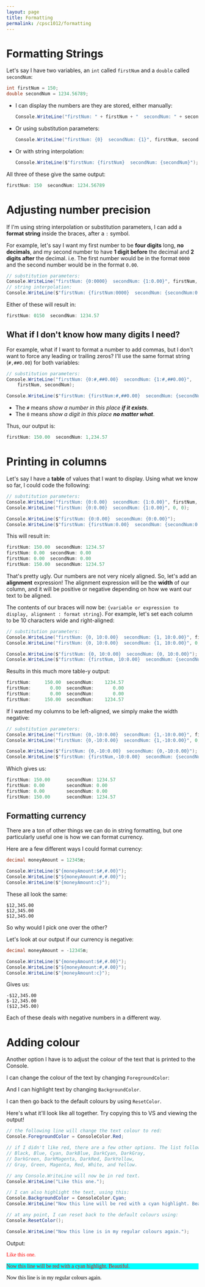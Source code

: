 ```yaml
---
layout: page
title: Formatting
permalink: /cpsc1012/formatting
---
```


# Formatting Strings

Let's say I have two variables, an `int` called `firstNum` and a `double` called `secondNum`:
```csharp
int firstNum = 150;
double secondNum = 1234.56789;
```

- I can display the numbers are they are stored, either manually:
    ```csharp
    Console.WriteLine("firstNum: " + firstNum + "  secondNum: " + secondNum);
    ```

- Or using substitution parameters:
    ```csharp
    Console.WriteLine("firstNum: {0}  secondNum: {1}", firstNum, secondNum);
    ```
- Or with string interpolation:
    ```csharp
    Console.WriteLine($"firstNum: {firstNum}  secondNum: {secondNum}");
    ```

All three of these give the same output:
```csharp
firstNum: 150  secondNum: 1234.56789
```

# Adjusting number precision

If I'm using string interpolation or substitution parameters, I can add a **format string** inside the braces, after a `:` symbol.

For example, let's say I want my first number to be **four digits** long, **no decimals**, and my second number to have **1 digit before** the decimal and **2 digits after** the decimal. i.e. The first number would be in the format `0000` and the second number would be in the format `0.00`.

```csharp
// substitution parameters:
Console.WriteLine("firstNum: {0:0000}  secondNum: {1:0.00}", firstNum, secondNum);
// string interpolation:
Console.WriteLine($"firstNum: {firstNum:0000}  secondNum: {secondNum:0.00}");
```
Either of these will result in:
```csharp
firstNum: 0150  secondNum: 1234.57
```


## What if I don't know how many digits I need?

For example, what if I want to format a number to add commas, but I don't want to force any leading or trailing zeros? I'll use the same format string (`#,##0.00`) for both variables:
```csharp
// substitution parameters:
Console.WriteLine("firstNum: {0:#,##0.00}  secondNum: {1:#,##0.00}", 
    firstNum, secondNum);

Console.WriteLine($"firstNum: {firstNum:#,##0.00}  secondNum: {secondNum:#,##0.00}");
```

- The `#` means *show a number in this place **if it exists***.
- The `0` means *show a digit in this place **no matter what***.

Thus, our output is:
```csharp
firstNum: 150.00  secondNum: 1,234.57
```

# Printing in columns

Let's say I have a **table** of values that I want to display. Using what we know so far, I could code the following:
```csharp
// substitution parameters:
Console.WriteLine("firstNum: {0:0.00}  secondNum: {1:0.00}", firstNum, secondNum);
Console.WriteLine("firstNum: {0:0.00}  secondNum: {1:0.00}", 0, 0);

Console.WriteLine($"firstNum: {0:0.00}  secondNum: {0:0.00}");
Console.WriteLine($"firstNum: {firstNum:0.00}  secondNum: {secondNum:0.00}");
```

This will result in:
```csharp
firstNum: 150.00  secondNum: 1234.57
firstNum: 0.00  secondNum: 0.00
firstNum: 0.00  secondNum: 0.00
firstNum: 150.00  secondNum: 1234.57
```

That's pretty ugly. Our numbers are not very nicely aligned. So, let's add an **alignment** expression! The alignment expression will be the **width** of our column, and it will be positive or negative depending on how we want our text to be aligned.

The contents of our braces will now be: `{variable or expression to display, alignment : format string}`. For example, let's set each column to be 10 characters wide and right-aligned:
```csharp
// substitution parameters:
Console.WriteLine("firstNum: {0, 10:0.00}  secondNum: {1, 10:0.00}", firstNum, secondNum);
Console.WriteLine("firstNum: {0, 10:0.00}  secondNum: {1, 10:0.00}", 0, 0);

Console.WriteLine($"firstNum: {0, 10:0.00}  secondNum: {0, 10:0.00}");
Console.WriteLine($"firstNum: {firstNum, 10:0.00}  secondNum: {secondNum, 10:0.00}");
```

Results in this much more table-y output:
```csharp
firstNum:     150.00  secondNum:    1234.57
firstNum:       0.00  secondNum:       0.00
firstNum:       0.00  secondNum:       0.00
firstNum:     150.00  secondNum:    1234.57
```

If I wanted my columns to be left-aligned, we simply make the width negative:
```csharp
// substitution parameters:
Console.WriteLine("firstNum: {0,-10:0.00}  secondNum: {1,-10:0.00}", firstNum, secondNum);
Console.WriteLine("firstNum: {0,-10:0.00}  secondNum: {1,-10:0.00}", 0, 0);

Console.WriteLine($"firstNum: {0,-10:0.00}  secondNum: {0,-10:0.00}");
Console.WriteLine($"firstNum: {firstNum,-10:0.00}  secondNum: {secondNum,-10:0.00}");
```
Which gives us:
```csharp
firstNum: 150.00      secondNum: 1234.57
firstNum: 0.00        secondNum: 0.00
firstNum: 0.00        secondNum: 0.00
firstNum: 150.00      secondNum: 1234.57
```


## Formatting currency

There are a ton of other things we can do in string formatting, but one particularly useful one is how we can format currency.

Here are a few different ways I could format currency:
```csharp
decimal moneyAmount = 12345m;

Console.WriteLine($"{moneyAmount:$#,#.00}");
Console.WriteLine($"${moneyAmount:#,#.00}");
Console.WriteLine($"{moneyAmount:c}");
```

These all look the same:
```
$12,345.00
$12,345.00
$12,345.00
```

So why would I pick one over the other?

Let's look at our output if our currency is negative:
```csharp
decimal moneyAmount = -12345m;

Console.WriteLine($"{moneyAmount:$#,#.00}");
Console.WriteLine($"${moneyAmount:#,#.00}");
Console.WriteLine($"{moneyAmount:c}");
```
Gives us:
```
-$12,345.00
$-12,345.00
($12,345.00)
```

Each of these deals with negative numbers in a different way.

# Adding colour
Another option I have is to adjust the colour of the text that is printed to the Console.

I can change the colour of the text by changing `ForegroundColor`:

And I can highlight text by changing `BackgroundColor`.

I can then go back to the default colours by using `ResetColor`.

Here's what it'll look like all together. Try copying this to VS and viewing the output!

```csharp
// the following line will change the text colour to red:
Console.ForegroundColor = ConsoleColor.Red;

// if I didn't like red, there are a few other options. The list follows:
// Black, Blue, Cyan, DarkBlue, DarkCyan, DarkGray, 
// DarkGreen, DarkMagenta, DarkRed, DarkYellow,
// Gray, Green, Magenta, Red, White, and Yellow.

// any Console.WriteLine will now be in red text.
Console.WriteLine("Like this one.");

// I can also highlight the text, using this:
Console.BackgroundColor = ConsoleColor.Cyan;
Console.WriteLine("Now this line will be red with a cyan highlight. Beautiful.");

// at any point, I can reset back to the default colours using:
Console.ResetColor();

Console.WriteLine("Now this line is in my regular colours again.");
```

Output:

<html>
<font face="Lucida Console">
  <p style="color:red;">Like this one.</p>

  <p style="background-color:#00ffff; color:red">Now this line will be red with a cyan highlight. Beautiful.</p>

  <p style="color:black;">Now this line is in my regular colours again.</p>

</font>
</html>



